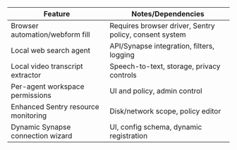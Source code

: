 | Feature                             | Notes/Dependencies                                     |
| ----------------------------------- | ------------------------------------------------------ |
| Browser automation/webform fill     | Requires browser driver, Sentry policy, consent system |
| Local web search agent              | API/Synapse integration, filters, logging              |
| Local video transcript extractor    | Speech-to-text, storage, privacy controls              |
| Per-agent workspace permissions     | UI and policy, admin control                           |
| Enhanced Sentry resource monitoring | Disk/network scope, policy editor                      |
| Dynamic Synapse connection wizard   | UI, config schema, dynamic registration                |
